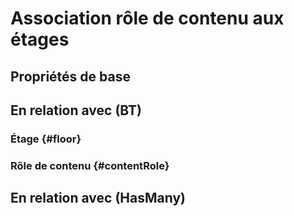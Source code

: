# Association rôle de contenu aux étages



## Propriétés de base



## En relation avec (BT)

### Étage {#floor}
        

### Rôle de contenu {#contentRole}
        


## En relation avec (HasMany)



<!--- THIS FILE IS GENERATED PLEASE DO NOT EDIT IT DIRECTLY --->
